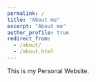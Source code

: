 ```yaml
---
permalink: /
title: "About me"
excerpt: "About me"
author_profile: true
redirect_from: 
  - /about/
  - /about.html
---
```


This is my Personal Website.

